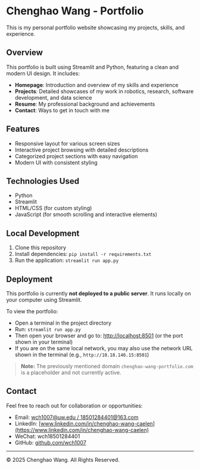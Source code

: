 # Chenghao Wang - Portfolio

This is my personal portfolio website showcasing my projects, skills, and experience.

## Overview

This portfolio is built using Streamlit and Python, featuring a clean and modern UI design. It includes:

- **Homepage**: Introduction and overview of my skills and experience
- **Projects**: Detailed showcases of my work in robotics, research, software development, and data science
- **Resume**: My professional background and achievements
- **Contact**: Ways to get in touch with me

## Features

- Responsive layout for various screen sizes
- Interactive project browsing with detailed descriptions
- Categorized project sections with easy navigation
- Modern UI with consistent styling

## Technologies Used

- Python
- Streamlit
- HTML/CSS (for custom styling)
- JavaScript (for smooth scrolling and interactive elements)

## Local Development

1. Clone this repository
2. Install dependencies: `pip install -r requirements.txt`
3. Run the application: `streamlit run app.py`

## Deployment

This portfolio is currently **not deployed to a public server**. It runs locally on your computer using Streamlit.

To view the portfolio:
- Open a terminal in the project directory
- Run: `streamlit run app.py`
- Then open your browser and go to: [http://localhost:8501](http://localhost:8501) (or the port shown in your terminal)
- If you are on the same local network, you may also use the network URL shown in the terminal (e.g., `http://10.18.146.15:8501`)

> **Note:** The previously mentioned domain `chenghao-wang-portfolio.com` is a placeholder and not currently active.

## Contact

Feel free to reach out for collaboration or opportunities: 
- Email: [wch1007@uw.edu / 18501284401@163.com](mailto:wch1007@uw.edu)
- LinkedIn: [www.linkedin.com/in/chenghao-wang-caelen](https://www.linkedin.com/in/chenghao-wang-caelen)
- WeChat: wch18501284401
- GitHub: [github.com/wch1007](https://github.com/wch1007)

---

© 2025 Chenghao Wang. All Rights Reserved. 